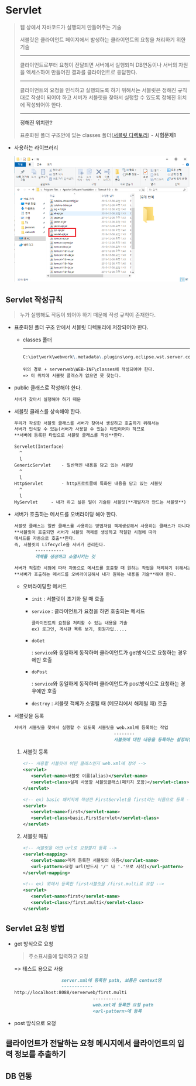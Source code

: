 # Servlet

> 웹 상에서 자바코드가 실행되게 만들어주는 기술
>
> 서블릿은 클라이언트 페이지에서 발생하는 클라이언트의 요청을 처리하기 위한 기술
>
> ---
>
> 클라이언트로부터 요청이 전달되면 서버에서 실행되며 DB연동이나 서버의 자원을 엑세스하여 만들어진 결과를 클라이언트로 응답한다.
>
> ---
>
> 클라이언트의 요청을 인식하고 실행되도록 하기 위해서는 서블릿은 정해진 규칙대로 작성이 되어야 하고 서버가 서블릿을 찾아서 실행할 수 있도록 정해진 위치에 작성되어야 한다.
>
> ---
>
> **정해진 위치란?** 
>
> 표준화된 폴더 구조안에 있는 classes 폴더([서블릿 디렉토리](https://blog.naver.com/heaves1/221588663214)) - **시험문제1**

* 사용하는 라이브러리

  <img src="images/servlet&amp;jsp라이브러리.png" style="zoom: 67%;" />

## Servlet 작성규칙

> 누가 실행해도 작동이 되어야 하기 때문에 작성 규칙이 존재한다.

* 표준화된 폴더 구조 안에서 서블릿 디렉토리에 저장되어야 한다.

  * classes 폴더

    ---

    ```markdown
    C:\iot\work\webwork\.metadata\.plugins\org.eclipse.wst.server.core\tmp0\wtpwebapps에서 찾는다.
    
    위의 경로 + serverweb\WEB-INF\classes에 작성되어야 한다.
    => 이 위치에 서블릿 클래스가 없으면 못 찾는다.
    ```

* public 클래스로 작성해야 한다.

  ```markdown
  서버가 찾아서 실행해야 하기 때문
  ```

* 서블릿 클래스를 상속해야 한다.

  ```markdown
  우리가 작성한 서블릿 클래스를 서버가 찾아서 생성하고 호출하기 위해서는 
  서버가 인식할 수 있는(서버가 사용할 수 있는) 타입이어야 하므로 
  **서버에 등록된 타입으로 서블릿 클래스를 작성**한다.
  ```

  ```markdown
  Servelet(Interface)
  	^
  	l
  GenericServlet	- 일반적인 내용을 담고 있는 서블릿
  	^
  	l
  HttpServlet		- http프로토콜에 특화된 내용을 담고 있는 서블릿
  	^
  	l
  MyServlet		- 내가 하고 싶은 일이 기술된 서블릿(**개발자가 만드는 서블릿**)
  ```

* 서버가 호출하는 메서드를 오버라이딩 해야 한다.

  ```markdown
  서블릿 클래스는 일반 클래스를 사용하는 방법처럼 객체생성해서 사용하는 클래스가 아니다.
  **서블릿이 호출되면 서버가 서블릿 객체를 생성하고 적절한 시점에 따라
  메서드를 자동으로 호출**한다.
  즉, 서블릿의 Lifecycle을 서버가 관리한다. 
  		  -----------
  		  객체를 생성하고 소멸시키는 것
  ```

  ```markdown
  서버가 적절한 시점에 따라 자동으로 메서드를 호출할 때 원하는 작업을 처리하기 위해서는
  **서버가 호출하는 메서드를 오버라이딩해서 내가 원하는 내용을 기술**해야 한다.
  ```

  * 오버라이딩할 메서드

    * `init` : 서블릿이 초기화 될 때 호출

    * `service` : 클라이언트가 요청을 하면 호출되는 메서드

      ```markdown
      클라이언트의 요청을 처리할 수 있는 내용을 기술
      ex) 로그인, 게시판 목록 보기, 회원가입.....
      ```

    * `doGet` 

      : `service`와 동일하게 동작하며 클라이언트가 get방식으로 요청하는 경우에만 호출

    * `doPost`

      : `service`와 동일하게 동작하며 클라이언트가 post방식으로 요청하는 경우에만 호출

    * `destroy` : 서블릿 객체가 소멸될 때 (메모리에서 해제될 때) 호출

* 서블릿을 등록

  ```markdown
  서버가 서블릿을 찾아서 실행할 수 있도록 서블릿을 web.xml에 등록하는 작업
  										--------
  										서블릿에 대한 내용을 등록하는 설정파일
  ```

  1. 서블릿 등록

     ```xml
     <!-- 사용할 서블릿이 어떤 클래스인지 web.xml에 정의 --> 
     <servlet>
       	<servlet-name>서블릿 이름(alias)</servlet-name>
       	<servlet-class>실제 사용할 서블릿클래스(패키지 포함)</servlet-class>
     </servlet>
     ```

     ```xml
     <!-- ex) basic 패키지에 작성한 FirstServlet을 first라는 이름으로 등록 --> 
     <servlet>
       	<servlet-name>first</servlet-name>
       	<servlet-class>basic.FirstServlet</servlet-class>
     </servlet>
     ```

     

  2. 서블릿 매핑

     ```xml
     <!-- 서블릿을 어떤 url로 요청할지 등록 -->
     <servlet-mapping>
       	<servlet-name>미리 등록한 서블릿의 이름</servlet-name>
       	<url-pattern>요청 url(반드시 '/' 나 '.'으로 시작)</url-pattern>
     </servlet-mapping>
     ```

     ```xml
     <!-- ex) 위에서 등록한 first서블릿을 /first.multi로 요청 --> 
     <servlet>
       	<servlet-name>first</servlet-name>
       	<servlet-class>/first.multi</servlet-class>
     </servlet>
     ```

## Servlet 요청 방법

* get 방식으로 요청

  > 주소표시줄에 입력하고 요청

    => 테스트 용으로 사용

  ```markdown
  					server.xml에 등록한 path, 보통은 context명
  					------------
  http://localhost:8088/serverweb/first.multi
                           		-----------
                           		web.xml에 등록한 요청 path
                           		<url-pattern>에 등록
  ```

* post 방식으로 요청

## 클라이언트가 전달하는 요청 메시지에서 클라이언트의 입력 정보를 추출하기

## DB 연동

